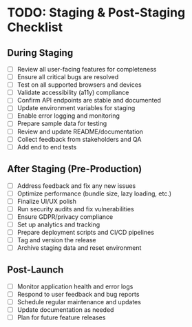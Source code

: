 # TODO: Staging & Post-Staging Checklist

## During Staging

- [ ] Review all user-facing features for completeness
- [ ] Ensure all critical bugs are resolved
- [ ] Test on all supported browsers and devices
- [ ] Validate accessibility (a11y) compliance
- [ ] Confirm API endpoints are stable and documented
- [ ] Update environment variables for staging
- [ ] Enable error logging and monitoring
- [ ] Prepare sample data for testing
- [ ] Review and update README/documentation
- [ ] Collect feedback from stakeholders and QA
- [ ] Add end to end tests

## After Staging (Pre-Production)

- [ ] Address feedback and fix any new issues
- [ ] Optimize performance (bundle size, lazy loading, etc.)
- [ ] Finalize UI/UX polish
- [ ] Run security audits and fix vulnerabilities
- [ ] Ensure GDPR/privacy compliance
- [ ] Set up analytics and tracking
- [ ] Prepare deployment scripts and CI/CD pipelines
- [ ] Tag and version the release
- [ ] Archive staging data and reset environment

## Post-Launch

- [ ] Monitor application health and error logs
- [ ] Respond to user feedback and bug reports
- [ ] Schedule regular maintenance and updates
- [ ] Update documentation as needed
- [ ] Plan for future feature releases
